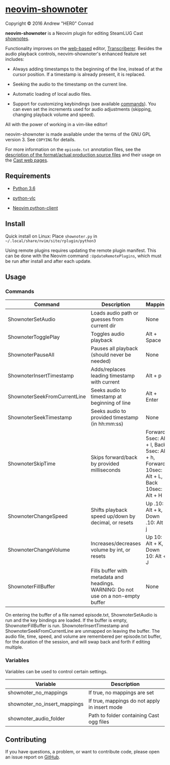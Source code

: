 # [neovim-shownoter](https://github.com/SteamLUG/neovim-shownoter)

Copyright © 2016 Andrew "HER0" Conrad

**neovim-shownoter** is a Neovim plugin for editing SteamLUG Cast [shownotes](https://github.com/SteamLUG/steamlugcast-shownotes).

Functionality improves on the [web-based](https://steamlug.org/transcriberer)
editor, [Transcriberer](https://github.com/SteamLUG/transcriberer). Besides the
audio playback controls, neovim-shownoter's enhanced feature set includes:

* Always adding timestamps to the beginning of the line, instead of at the
cursor position. If a timestamp is already present, it is replaced.

* Seeking the audio to the timestamp on the current line.

* Automatic loading of local audio files.

* Support for customizing keybindings (see available [commands](#commands)). You
can even set the increments used for audio adjustments (skipping, changing
playback volume and speed).

All with the power of working in a vim-like editor!

neovim-shownoter is made available under the terms of the GNU GPL version 3. See
`COPYING` for details.

For more information on the `episode.txt` annotation files, see the
[description of the format/actual production source files](https://github.com/SteamLUG/steamlugcast-shownotes)
and their usage on the [Cast web pages](https://steamlug.org/cast).

## Requirements

* [Python 3.6](https://www.python.org)

* [python-vlc](https://github.com/oaubert/python-vlc)

* [Neovim python-client](https://github.com/neovim/python-client)

## Install

Quick install on Linux: Place `shownoter.py` in `~/.local/share/nvim/site/rplugin/python3`

Using remote plugins requires updating the remote plugin manifest. This can be
done with the Neovim command `:UpdateRemotePlugins`, which must be run after
install and after each update.

## Usage

### Commands

| Command                      | Description                                         | Mapping       |
| ---------------------------- | --------------------------------------------------- | ------------- |
| ShownoterSetAudio            | Loads audio path or guesses from current dir        | None          |
| ShownoterTogglePlay          | Toggles audio playback                              | Alt + Space   |
| ShownoterPauseAll            | Pauses all playback (should never be needed)        | None          |
| ShownoterInsertTimestamp     | Adds/replaces leading timestamp with current        | Alt + p       |
| ShownoterSeekFromCurrentLine | Seeks audio to timestamp at beginning of line       | Alt + Enter   |
| ShownoterSeekTimestamp       | Seeks audio to provided timestamp (in hh:mm:ss)     | None          |
| ShownoterSkipTime            | Skips forward/back by provided milliseconds         | Forward 5sec: Alt + l, Back 5sec: Alt + h, Forward 10sec: Alt + L, Back 10sec: Alt + H |
| ShownoterChangeSpeed         | Shifts playback speed up/down by decimal, or resets | Up .10: Alt + k, Down .10: Alt + j |
| ShownoterChangeVolume        | Increases/decreases volume by int, or resets        | Up 10: Alt + K, Down 10: Alt + J  |
| ShownoterFillBuffer          | Fills buffer with metadata and headings. WARNING: Do not use on a non-empty buffer | None |

On entering the buffer of a file named episode.txt, ShownoterSetAudio is run and
the key bindings are loaded. If the buffer is empty, ShownoterFillBuffer is run.
ShownoterInsertTimestamp and ShownoterSeekFromCurrentLine are unmapped on
leaving the buffer. The audio file, time, speed, and volume are remembered per
episode.txt buffer, for the duration of the session, and will swap back and
forth if editing multiple.

### Variables

Variables can be used to control certain settings.

| Variable                     | Description                                   |
| ---------------------------- | --------------------------------------------- |
| shownoter_no_mappings        | If true, no mappings are set                  |
| shownoter_no_insert_mappings | If true, mappings do not apply in insert mode |
| shownoter_audio_folder       | Path to folder containing Cast ogg files      |

## Contributing

If you have questions, a problem, or want to contribute code, please open an
issue report on [GitHub](https://github.com/SteamLUG/steamlugcast-shownotes/issues).
